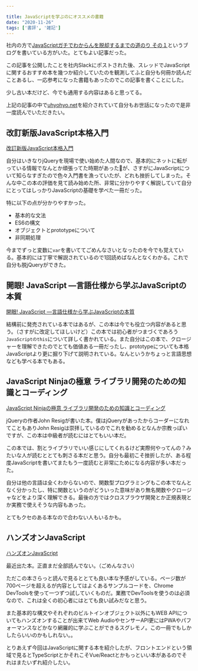 ```yaml
---

title: JavaScriptを学ぶのにオススメの書籍
date: "2020-11-26"
tags: ['書評', '雑記']
---
```


社内の方で[JavaScriptガチでわからんを脱却するまでの道のり その１](https://note.com/ddden/n/n5f91266aa2a5)というブログを書いている方がいた。とてもよい記事だった。

この記事を公開したことを社内Slackにポストされた後、スレッドでJavaScriptに関するおすすめ本を幾つか紹介していたのを観測してふと自分も何冊か読んだことあるし、一応参考になった書籍もあったのでこの記事を書くことにした。

少し古い本だけど、今でも通用する内容はあると思ってる。

上記の記事の中で[uhyohyo.net](https://uhyohyo.net/javascript/)を紹介されていて自分もお世話になったので是非一度読んでいただきたい。

## 改訂新版JavaScript本格入門

[改訂新版JavaScript本格入門](https://www.amazon.co.jp/dp/477418411X/ref=cm_sw_r_tw_dp_x_HR5VFb25NEJFC)

自分はいきなりjQueryを現場で使い始めた人間なので、基本的にネットに転がっている情報でなんとか頑張ってた時期があったが、さすがにJavaScriptについて知らなすぎたので色々入門書を漁っていたが、どれも挫折してしまった。そんな中この本の評価を見て読み始めた所、非常に分かりやすく解説していて自分にとってはしっかりJavaScriptの基礎を学べた一冊だった。

特に以下の点が分かりやすかった。
- 基本的な文法
- ES6の構文
- オブジェクトとprototypeについて
- 非同期処理

今までずっと変数に```var```を書いててごめんなさいとなったのを今でも覚えている。基本的には丁寧で解説されているので1回読めばなんとなくわかる。これで自分も脱jQueryができた。

## 開眼! JavaScript ―言語仕様から学ぶJavaScriptの本質

[開眼! JavaScript ―言語仕様から学ぶJavaScriptの本質](https://www.amazon.co.jp/dp/487311621X/ref=cm_sw_r_tw_dp_x_425VFb9JQADDM)

結構前に発売されている本ではあるが、この本は今でも役立つ内容があると思う。（さすがに改定してほしいけど）この本では初心者がつまづくであろう```JavaScriptのthis```について詳しく書かれている。また自分はこの本で、クロージャーを理解できたのでとても価値ある一冊だったし、prototypeについても本格JavaScriptより更に掘り下げて説明されている。なんというかちょっと言語思想なども学べる本でもある。


## JavaScript Ninjaの極意 ライブラリ開発のための知識とコーディング

[JavaScript Ninjaの極意 ライブラリ開発のための知識とコーディング ](https://www.amazon.co.jp/dp/487311621X/ref=cm_sw_r_tw_dp_x_425VFb9JQADDM)

jQueryの作者John Resigが書いた本。僕はjQueryがあったからコーダーになれてこともありJohn Resigは崇拝しているのでこれを勧めるとなんか宗教っぽいですが、この本は中級者が読むにはとてもいい本だ。

この本では、割とライブラリでいい感じにしてくれるけど実際何やってんの？みたいな人が読むととても刺さる本だと思う。自分も最初こそ挫折したが、ある程度JavaScriptを書いてまたもう一度読むと非常にためになる内容が多い本だった。

自分は他の言語は全くわからないので、関数型プログラミングもこの本でなんとなく分かったし、特に関数というのがどういった意味があり無名関数やクロージャなどをより深く理解できる。最後の方ではクロスブラウザ開発とか正規表現とか実務で使えそうな内容もあった。

とてもクセのある本なので合わない人もいるかも。

## ハンズオンJavaScript

[ハンズオンJavaScript ](https://www.amazon.co.jp/dp/4873119227/ref=cm_sw_r_tw_dp_x_3f6VFbC982NGD)

最近出た本。正直まだ全部読んでない。（ごめんなさい）

ただこの本さらっと読んで見るととても良い本な予感がしている。ページ数が700ページを超えるが内容としてはよくあるサンプルコードを、Chrome DevToolsを使って一つずつ試していくものだ。業務でDevToolsを使うのは必須なので、これは全くの初心者にはとても良い試みだなと思う。

また基本的な構文やそれぞれのビルトインオブジェクト以外にもWEB APIについてもハンズオンすることが出来てWeb AudioやセンサーAPI更にはPWAやパフォーマンスなどかなり網羅的に学ぶことができるスグレモノ。この一冊でもしかしたらいいのかもしれない。。

とりあえず今回はJavaScriptに関する本を紹介したが、フロントエンドという領域で見るとTypeScriptとかそれこそVue/Reactとかもっといい本があるのでそれはまたいずれ紹介したい。



